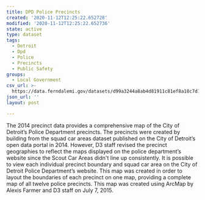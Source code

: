 ```yaml
---
title: DPD Police Precincts
created: '2020-11-12T12:25:22.652728'
modified: '2020-11-12T12:25:22.652736'
state: active
type: dataset
tags:
  - Detroit
  - Dpd
  - Police
  - Precincts
  - Public Safety
groups:
  - Local Government
csv_url: >-
  https://data.ferndalemi.gov/datasets/d99a3244a8ab4d81911c81ef8a18c7d1_0.csv?outSR=%7B%22latestWkid%22%3A2898%2C%22wkid%22%3A2898%7D
json_url: ''
layout: post

---
```

The 2014 precinct data provides a comprehensive map of the City of Detroit’s Police Department precincts. The precincts were created by building from the squad car areas dataset published on the City of Detroit’s open data portal in 2014. However, D3 staff revised the precinct geographies to reflect the maps displayed on the police department’s website since the Scout Car Areas didn't line up consistently. It is possible to view each individual precinct boundary and squad car area on the City of Detroit Police Department’s website.  This map was created in order to layout the boundaries of each precinct on one map, providing a complete map of all twelve police precincts. This map was created using ArcMap by Alexis Farmer and D3 staff on July 7, 2015.
